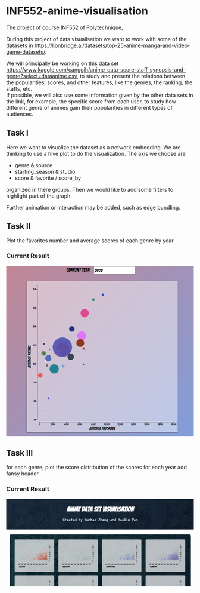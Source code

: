 # INF552-anime-visualisation

The project of course INF552 of Polytechnique,

During this project of data visualisation we want to work with some of the datasets in https://lionbridge.ai/datasets/top-25-anime-manga-and-video-game-datasets/.

We will principally be working on this data set https://www.kaggle.com/canggih/anime-data-score-staff-synopsis-and-genre?select=dataanime.csv,
to study and present the relations between the popularities, scores, and other features, like the genres, the ranking, the staffs, etc.  
If possible, we will also use some information given by the other data sets in the link, for example, the specific score from each user, to study how different genre of animes gain their popularities in different types of audiences.

## Task I

Here we want to visualize the dataset as a network embedding. We are thinking to use a hive plot to do the visualization. The axis we choose are

-   genre & source
-   starting_season & studio
-   score & favorite / score_by

organized in there groups. Then we would like to add some filters to highlight part of the graph.

Further animation or interaction may be added, such as edge bundling.

## Task II

Plot the favorites number and average scores of each genre by year

### Current Result

![task 2](/result/genre_2000.PNG)
## Task III

for each genre, plot the score distribution of the scores for each year
add fansy header

### Current Result

![task 3](/result/score_ditribution.PNG)
